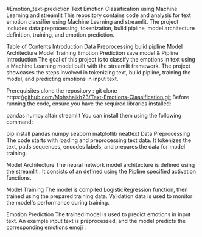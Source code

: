 #Emotion_text-prediction
Text Emotion Classification using Machine Learning and streamlit 
This repository contains code and analysis for text emotion classifier using Machine Learning and streamlit. The project includes data preprocessing, tokenization, bulid pipline, model architecture definition, training, and emotion prediction.

Table of Contents
Introduction
Data Preprocessing
bulid pipline
Model Architecture
Model Training
Emotion Prediction
save model & Pipline
Introduction
The goal of this project is to classify the emotions in text using a Machine Learning model built with the streamlit framework. The project showcases the steps involved in tokenizing text, bulid pipline, training the model, and predicting emotions in input text.

Prerequisites
clone the repository :
git clone https:[//github.com/Mohshaikh23/Text-Emotions-Classification.git](https://github.com/chavanavi/Emotion_in_text-project)
Before running the code, ensure you have the required libraries installed:

pandas
numpy
altair 
streamlit 
You can install them using the following command:

pip install pandas numpy seaborn  matplotlib neattext
Data Preprocessing
The code starts with loading and preprocessing text data. It tokenizes the text, pads sequences, encodes labels, and prepares the data for model training.

Model Architecture
The neural network model architecture is defined using the streamlit . It consists of an defined using the Pipline specified activation functions.

Model Training
The model is compiled LogisticRegression function, then trained using the prepared training data. Validation data is used to monitor the model's performance during training.

Emotion Prediction
The trained model is used to predict emotions in input text. An example input text is preprocessed, and the model predicts the corresponding emotions emoji .


